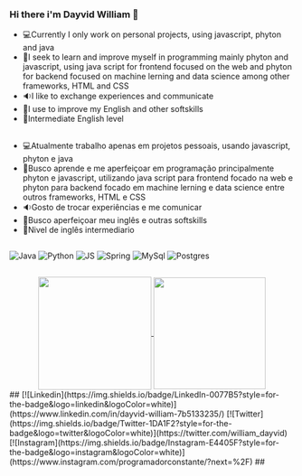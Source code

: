 ### Hi there i'm Dayvid William  👋

- 💻Currently I only work on personal projects, using javascript, phyton and java
- 📖I seek to learn and improve myself in programming mainly phyton and javascript, using java script for frontend focused on the web and phyton for backend focused on machine lerning and data science among other frameworks, HTML and CSS
- 🔉I like to exchange experiences and communicate
- 💾I use to improve my English and other softskills
- 📰Intermediate English level

##

- 💻Atualmente trabalho apenas em projetos pessoais, usando javascript, phyton e java
- 📖Busco aprende e me aperfeiçoar em programação principalmente phyton e javascript, utilizando java script para frontend focado na web e phyton para backend focado em machine lerning e data science entre outros frameworks, HTML e CSS
- 🔉Gosto de trocar experiências e me comunicar 
- 💾Busco aperfeiçoar meu inglês e outras softskills
- 📰Nivel de inglês intermediario
  
##
![Java](https://img.shields.io/badge/Java-ED8B00?style=for-the-badge&logo=openjdk&logoColor=white)
![Python](https://img.shields.io/badge/Python-14354C?style=for-the-badge&logo=python&logoColor=white)
![JS](	https://img.shields.io/badge/JavaScript-F7DF1E?style=for-the-badge&logo=javascript&logoColor=black)
![Spring](https://img.shields.io/badge/Spring-6DB33F?style=for-the-badge&logo=spring&logoColor=white)
![MySql](https://img.shields.io/badge/MySQL-00000F?style=for-the-badge&logo=mysql&logoColor=white)
![Postgres](https://img.shields.io/badge/PostgreSQL-316192?style=for-the-badge&logo=postgresql&logoColor=white)
##
<div align="center">  
  <a href="https://github-readme-stats.vercel.app/api?username=Dayvid-William">

  <img height=200 align="center" src="https://github-readme-stats.vercel.app/api?username=Dayvid-William&theme=dracula&bg_color=000&show_icons=true" />
</a>
<a href="https://github.com/Dayvid-William/convoychat">
  <img height=198 align="center" src="https://github-readme-stats-git-masterrstaa-rickstaa.vercel.app/api/top-langs/?username=Dayvid-William&bg_color=000&layout=compact&langs_count=8&card_width=300&theme=dracula" />
</a>

</div>
##
[![Linkedin](https://img.shields.io/badge/LinkedIn-0077B5?style=for-the-badge&logo=linkedin&logoColor=white)](https://www.linkedin.com/in/dayvid-william-7b5133235/)
[![Twitter](https://img.shields.io/badge/Twitter-1DA1F2?style=for-the-badge&logo=twitter&logoColor=white)](https://twitter.com/william_dayvid)
[![Instagram](https://img.shields.io/badge/Instagram-E4405F?style=for-the-badge&logo=instagram&logoColor=white)](https://www.instagram.com/programadorconstante/?next=%2F)
##

